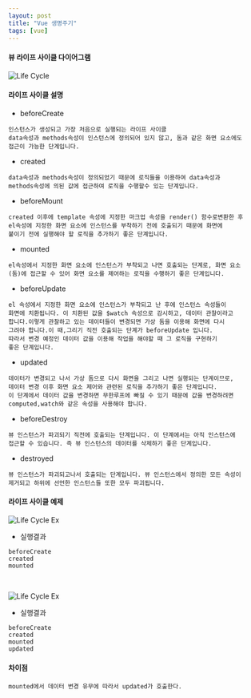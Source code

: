 ```yaml
---
layout: post
title: "Vue 생명주기"
tags: [vue]
---
```



#### 뷰 라이프 사이클 다이어그램
![Life Cycle](https://xlr3zz.github.io/assets/images/lifeC.jpg)


#### 라이프 사이클 설명

- beforeCreate
```
인스턴스가 생성되고 가장 처음으로 실행되는 라이프 사이클
data속성과 methods속성이 인스턴스에 정의되어 있지 않고, 돔과 같은 화면 요소에도
접근이 가능한 단계입니다.
```
- created
```
data속성과 methods속성이 정의되었기 때문에 로직들을 이용하여 data속성과
methods속성에 의된 값에 접근하여 로직을 수행할수 있는 단계입니다.
```
- beforeMount
```
created 이후에 template 속성에 지정한 마크업 속성을 render() 함수로변환한 후
el속성에 지정한 화면 요소에 인스턴스를 부착하기 전에 호출되기 때문에 화면에
붙이기 전에 실행해야 할 로직을 추가하기 좋은 단계입니다.
```
- mounted
```
el속성에서 지정한 화면 요소에 인스턴스가 부착되고 나면 호출되는 단계로, 화면 요소
(돔)에 접근할 수 있어 화면 요소를 제어하는 로직을 수행하기 좋은 단계입니다.
```
- beforeUpdate
```
el 속성에서 지정한 화면 요소에 인스턴스가 부착되고 난 후에 인스턴스 속성들이
화면에 치환됩니다. 이 치환된 값을 $watch 속성으로 감시하고, 데이터 관찰이라고
합니다.이렇게 관찰하고 있는 데이터들이 변경되면 가상 돔을 이용해 화면에 다시
그려야 합니다.이 때,그리기 직전 호출되는 단계가 beforeUpdate 입니다.
따라서 변경 예정인 데이터 값을 이용해 작업을 해야할 때 그 로직을 구현하기
좋은 단계입니다.
```
- updated
```
데이터가 변경되고 나서 가상 돔으로 다시 화면을 그리고 나면 실행되는 단계이므로,
데이터 변경 이후 화면 요소 제어와 관련된 로직을 추가하기 좋은 단계입니다.
이 단계에서 데이터 값을 변경하면 무한루프에 빠질 수 있기 때문에 값을 변경하려면
computed,watch와 같은 속성을 사용해야 합니다.
```
- beforeDestroy
```
뷰 인스턴스가 파괴되기 직전에 호출되는 단계입니다. 이 단계에서는 아직 인스턴스에
접근할 수 있습니다. 즉 뷰 인스턴스의 데이터를 삭제하기 좋은 단계입니다.
```
- destroyed
```
뷰 인스턴스가 파괴되고나서 호출되는 단계입니다. 뷰 인스턴스에서 정의한 모든 속성이
제거되고 하위에 선언한 인스턴스들 또한 모두 파괴됩니다.
```

#### 라이프 사이클 예제
![Life Cycle Ex](https://xlr3zz.github.io/assets/images/LifeEx1.PNG)

- 실행결과
```
beforeCreate
created
mounted
```
<br/>

![Life Cycle Ex](https://xlr3zz.github.io/assets/images/LifeEx2.PNG)

- 실행결과
```
beforeCreate
created
mounted
updated
```

#### 차이점
`
mounted에서 데이터 변경 유무에 따라서 updated가 호출한다.
`


